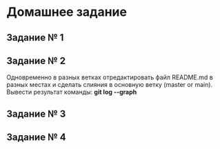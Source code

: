 # Домашнее задание

## Задание № 1

## Задание № 2 

Одновременно в разных ветках отредактировать файл README.md в разных местах и сделать слияния в основную ветку (master or main). Вывести результат команды: **git log --graph**

## Задание № 3

## Задание № 4